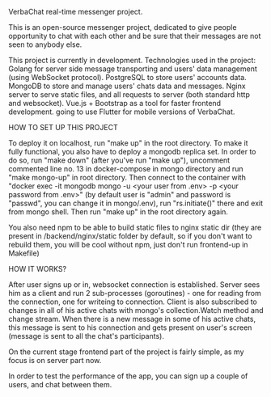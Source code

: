 VerbaChat real-time messenger project.

This is an open-source messenger project, dedicated to give people opportunity to chat with each other and be sure that their messages are not seen to anybody else.

This project is currently in development.
Technologies used in the project:
Golang for server side message transporting and users' data management (using WebSocket protocol).
PostgreSQL to store users' accounts data.
MongoDB to store and manage users' chats data and messages.
Nginx server to serve static files, and all requests to server (both standard http and websocket).
Vue.js + Bootstrap as a tool for faster frontend development.
going to use Flutter for mobile versions of VerbaChat.


HOW TO SET UP THIS PROJECT

To deploy it on localhost, run "make up" in the root directory. 
To make it fully functional, you also have to deploy a mongodb replica set. In order to do so, run "make down" (after you've run "make up"), uncomment commented line no. 13 in docker-compose in mongo directory and run "make mongo-up" in root directory. Then connect to the container with "docker exec -it mongodb mongo -u <your user from .env> -p <your password from .env>" (by default user is "admin" and password is "passwd", you can change it in mongo/.env), run "rs.initiate()" there and exit from mongo shell. Then run "make up" in the root directory again.

You also need npm to be able to build static files to nginx static dir (they are present in /backend/nginx/static folder by default, so if you don't want to rebuild them, you will be cool without npm, just don't run frontend-up in Makefile)

HOW IT WORKS?

After user signs up or in, websocket connection is established. Server sees him as a client and run 2 sub-processes (goroutines) - one for reading from the connection, one for writeing to connection.
Client is also subscribed to changes in all of his active chats with mongo's collection.Watch method and change stream.
When there is a new message in some of his active chats, this message is sent to his connection and gets present on user's screen (message is sent to all the chat's participants).

On the current stage frontend part of the project is fairly simple, as my focus is on server part now.

In order to test the performance of the app, you can sign up a couple of users, and chat between them.  